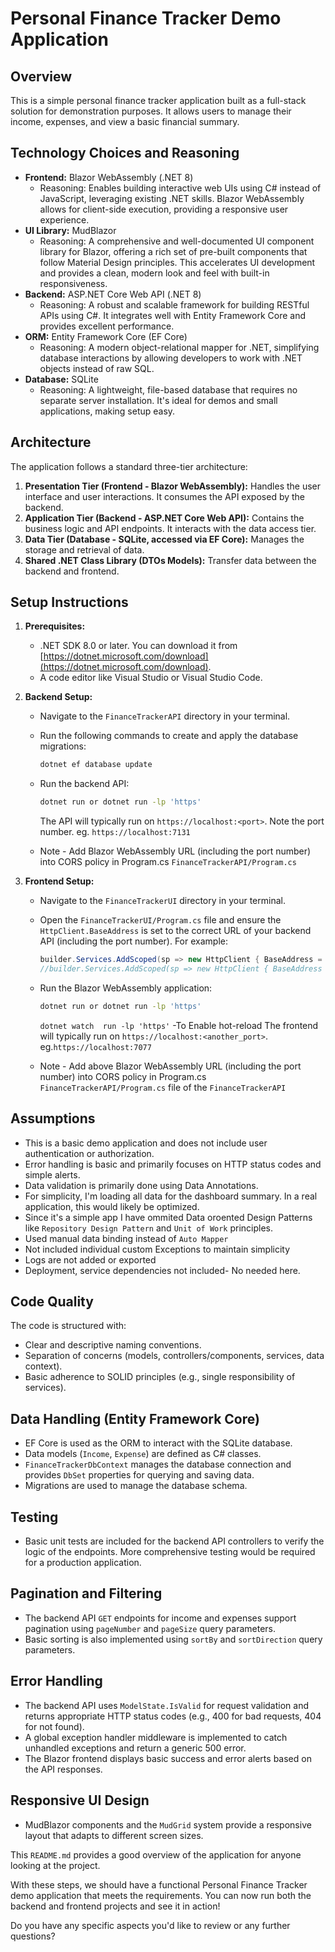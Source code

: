 # Personal Finance Tracker Demo Application

## Overview

This is a simple personal finance tracker application built as a full-stack solution for demonstration purposes. It allows users to manage their income, expenses, and view a basic financial summary.

## Technology Choices and Reasoning

* **Frontend:** Blazor WebAssembly (.NET 8)
    * Reasoning: Enables building interactive web UIs using C# instead of JavaScript, leveraging existing .NET skills. Blazor WebAssembly allows for client-side execution, providing a responsive user experience.
* **UI Library:** MudBlazor
    * Reasoning: A comprehensive and well-documented UI component library for Blazor, offering a rich set of pre-built components that follow Material Design principles. This accelerates UI development and provides a clean, modern look and feel with built-in responsiveness.
* **Backend:** ASP.NET Core Web API (.NET 8)
    * Reasoning: A robust and scalable framework for building RESTful APIs using C#. It integrates well with Entity Framework Core and provides excellent performance.
* **ORM:** Entity Framework Core (EF Core)
    * Reasoning: A modern object-relational mapper for .NET, simplifying database interactions by allowing developers to work with .NET objects instead of raw SQL.
* **Database:** SQLite
    * Reasoning: A lightweight, file-based database that requires no separate server installation. It's ideal for demos and small applications, making setup easy.

## Architecture

The application follows a standard three-tier architecture:

1.  **Presentation Tier (Frontend - Blazor WebAssembly):** Handles the user interface and user interactions. It consumes the API exposed by the backend.
2.  **Application Tier (Backend - ASP.NET Core Web API):** Contains the business logic and API endpoints. It interacts with the data access tier.
3.  **Data Tier (Database - SQLite, accessed via EF Core):** Manages the storage and retrieval of data.
3.  **Shared .NET Class Library (DTOs Models):** Transfer data between the backend and frontend.

## Setup Instructions

1.  **Prerequisites:**
    * .NET SDK 8.0 or later. You can download it from [https://dotnet.microsoft.com/download](https://dotnet.microsoft.com/download).
    * A code editor like Visual Studio or Visual Studio Code.

2.  **Backend Setup:**
    * Navigate to the `FinanceTrackerAPI` directory in your terminal.
    * Run the following commands to create and apply the database migrations:
        ```bash
        dotnet ef database update
        ```
    * Run the backend API:
        ```bash
        dotnet run or dotnet run -lp 'https' 
        ```
        The API will typically run on `https://localhost:<port>`. Note the port number. eg. `https://localhost:7131`

    * Note -  Add Blazor WebAssembly URL (including the port number) into CORS policy in Program.cs `FinanceTrackerAPI/Program.cs`

3.  **Frontend Setup:**
    * Navigate to the `FinanceTrackerUI` directory in your terminal.
    * Open the `FinanceTrackerUI/Program.cs` file and ensure the `HttpClient.BaseAddress` is set to the correct URL of your backend API (including the port number). For example:
        ```csharp
        builder.Services.AddScoped(sp => new HttpClient { BaseAddress = new Uri("https://localhost:<your_api_port>") });
        //builder.Services.AddScoped(sp => new HttpClient { BaseAddress = new Uri("https://localhost:7131") }); 
        ```
    * Run the Blazor WebAssembly application:
        ```bash
        dotnet run or dotnet run -lp 'https'
        ```
        ``` dotnet watch  run -lp 'https' ```  -To Enable hot-reload 
        The frontend will typically run on `https://localhost:<another_port>`. eg.`https://localhost:7077`


    * Note -  Add above Blazor WebAssembly URL (including the port number) into CORS policy in Program.cs `FinanceTrackerAPI/Program.cs` file of the `FinanceTrackerAPI`

## Assumptions

* This is a basic demo application and does not include user authentication or authorization.
* Error handling is basic and primarily focuses on HTTP status codes and simple alerts.
* Data validation is primarily done using Data Annotations.
* For simplicity, I'm loading all data for the dashboard summary. In a real application, this would likely be optimized.
* Since it's a simple app I have ommited Data oroented Design Patterns like `Repository Design Pattern` and `Unit of Work` principles. 
* Used manual data binding instead of `Auto Mapper` 
* Not included individual custom Exceptions to maintain simplicity
* Logs are not added or exported 
* Deployment, service dependencies not included- No needed here.

## Code Quality

The code is structured with:

* Clear and descriptive naming conventions.
* Separation of concerns (models, controllers/components, services, data context).
* Basic adherence to SOLID principles (e.g., single responsibility of services).

## Data Handling (Entity Framework Core)

* EF Core is used as the ORM to interact with the SQLite database.
* Data models (`Income`, `Expense`) are defined as C# classes.
* `FinanceTrackerDbContext` manages the database connection and provides `DbSet` properties for querying and saving data.
* Migrations are used to manage the database schema.

## Testing

* Basic unit tests are included for the backend API controllers to verify the logic of the endpoints. More comprehensive testing would be required for a production application.

## Pagination and Filtering

* The backend API `GET` endpoints for income and expenses support pagination using `pageNumber` and `pageSize` query parameters.
* Basic sorting is also implemented using `sortBy` and `sortDirection` query parameters.

## Error Handling

* The backend API uses `ModelState.IsValid` for request validation and returns appropriate HTTP status codes (e.g., 400 for bad requests, 404 for not found).
* A global exception handler middleware is implemented to catch unhandled exceptions and return a generic 500 error.
* The Blazor frontend displays basic success and error alerts based on the API responses.

## Responsive UI Design

* MudBlazor components and the `MudGrid` system provide a responsive layout that adapts to different screen sizes.

This `README.md` provides a good overview of the application for anyone looking at the project.

With these steps, we should have a functional Personal Finance Tracker demo application that meets the requirements. You can now run both the backend and frontend projects and see it in action!

Do you have any specific aspects you'd like to review or any further questions?